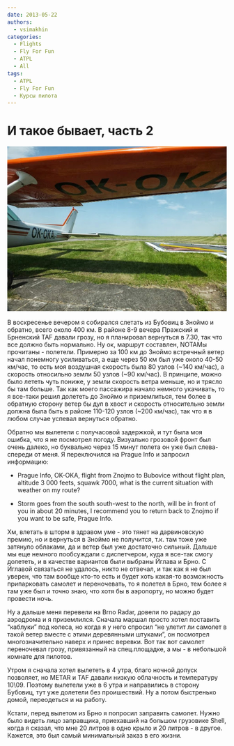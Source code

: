 ```yaml
---
date: 2013-05-22
authors:
  - vsimakhin
categories:
  - Flights
  - Fly For Fun
  - ATPL
  - All
tags:
  - ATPL
  - Fly For Fun
  - Курсы пилота
---
```


# И такое бывает, часть 2

![](ok-oka.jpg)

В воскресенье вечером я собирался слетать из Бубовиц в Зноймо и обратно, всего около 400 км. В районе 8-9 вечера Пражский и Брненский TAF давали грозу, но я планировал вернуться в 7.30, так что все должно быть нормально. Ну ок, маршрут составлен, NOTAMы прочитаны - полетели. Примерно за 100 км до Зноймо встречный ветер начал понемногу усиливаться, а еще через 50 км был уже около 40-50 км/час, то есть моя воздушная скорость была 80 узлов (~140 км/час), а скорость относильно земли 50 узлов (~90 км/час). В принципе, можно было лететь чуть пониже, у земли скорость ветра меньше, но и трясло бы там больше. Так как моего пассажира начало немного укачивать, то я все-таки решил долететь до Зноймо и приземлиться, тем более в обратную сторону ветер бы дул в хвост и скорость относительно земли должна была быть в районе 110-120 узлов (~200 км/час), так что я в любом случае успевал вернуться обратно.
<!-- more -->

Обратно мы вылетели с получасовой задержкой, и тут была моя ошибка, что я не посмотрел погоду. Визуально грозовой фронт был очень далеко, но буквально через 15 минут полета он уже был слева-спереди от меня. Я переключился на Prague Info и запросил информацию:

- Prague Info, OK-OKA, flight from Znojmo to Bubovice without flight plan, altitude 3 000 feets, squawk 7000, what is the current situation with weather on my route?

- Storm goes from the south south-west to the north, will be in front of you in about 20 minutes, I recommend you to return back to Znojmo if you want to be safe, Prague Info.

Хм, влетать в шторм в здравом уме - это тянет на дарвиновскую премию, но и вернуться в Зноймо не получится, т.к. там тоже уже затянуло облаками, да и ветер был уже достаточно сильный. Дальше мы еще немного пообсуждали с диспетчером, куда я все-так смогу долететь, и в качестве вариантов были выбраны Йглава и Брно. С Йглавой связаться не удалось, никто не отвечал, и так как я не был уверен, что там вообще кто-то есть и будет хоть какая-то возможность припарковать самолет и переночевать, то я полетел в Брно, тем более я там уже был и точно знаю, что хотя бы в аэропорту, но можно будет провести ночь.

Ну а дальше меня перевели на Brno Radar, довели по радару до аэродрома и я приземлился. Сначала маршал просто хотел поставить “каблуки” под колеса, но когда я у него спросил “не улетит ли самолет в такой ветер вместе с этими деревянными штуками”, он посмотрел многозначительно наверх и принес веревки. Вот так вот самолет переночевал грозу, привязанный на спец.площадке, а мы - в небольшой комнате для пилотов.

Утром я сначала хотел вылететь в 4 утра, благо ночной допуск позволяет, но METAR и TAF давали низкую облачность и температуру 10\09. Поэтому вылетели уже в 6 утра и направились в сторону Бубовиц, тут уже долетели без проишествий. Ну а потом быстренько домой, переодеться и на работу.

Кстати, перед вылетом из Брно я попросил заправить самолет. Нужно было видеть лицо заправщика, приехавший на большом грузовике Shell, когда я сказал, что мне 20 литров в одно крыло и 20 литров - в другое. Кажется, это был самый минимальный заказ в его жизни.